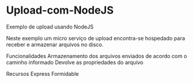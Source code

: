 # Upload-com-NodeJS
Exemplo de upload usando NodeJS

Neste exemplo um micro serviço de upload encontra-se hospedado para receber e armazenar arquivos
no disco.

Funcionalidades 
Armazenamento dos arquivos enviados de acordo com o caminho informado
Devolve as propriedades do arquivo

Recursos
Express
Formidable